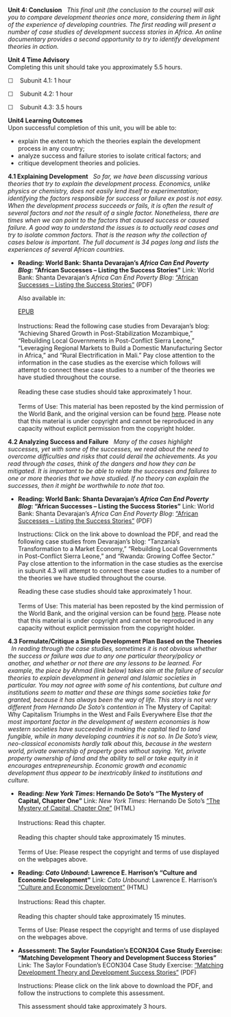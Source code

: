 **Unit 4: Conclusion** <span id="4"></span> 
*This final unit (the conclusion to the course) will ask you to compare
development theories once more, considering them in light of the
experience of developing countries. The first reading will present a
number of case studies of development success stories in Africa. An
online documentary provides a second opportunity to try to identify
development theories in action.*

**Unit 4 Time Advisory**  
Completing this unit should take you approximately 5.5 hours.  
  
 ☐    Subunit 4.1: 1 hour  
  
 ☐    Subunit 4.2: 1 hour  
  
 ☐    Subunit 4.3: 3.5 hours

**Unit4 Learning Outcomes**  
Upon successful completion of this unit, you will be able to:
-   explain the extent to which the theories explain the development
    process in any country;
-   analyze success and failure stories to isolate critical factors; and
-   critique development theories and policies.

**4.1 Explaining Development** <span id="4.1"></span> 
*So far, we have been discussing various theories that try to explain
the development process. Economics, unlike physics or chemistry, does
not easily lend itself to experimentation; identifying the factors
responsible for success or failure ex post is not easy. When the
development process succeeds or fails, it is often the result of several
factors and not the result of a single factor. Nonetheless, there are
times when we can point to the factors that caused success or caused
failure. A good way to understand the issues is to actually read cases
and try to isolate common factors. That is the reason why the collection
of cases below is important. The full document is 34 pages long and
lists the experiences of several African countries.*

-   **Reading: World Bank: Shanta Devarajan’s *Africa Can End Poverty
    Blog*: “African Successes – Listing the Success Stories”**
    Link: World Bank: Shanta Devarajan’s *Africa Can End Poverty Blog*:
    [“African Successes – Listing the Success
    Stories”](https://resources.saylor.org/wwwresources/archived/site/wp-content/uploads/2011/06/African-Successes.pdf)
    (PDF)  
      
     Also available in:  

    [EPUB](https://resources.saylor.org/wwwresources/archived/site/wp-content/uploads/2011/06/African-Successes-World-Bank.epub)  
        
     Instructions: Read the following case studies from Devarajan’s
    blog: “Achieving Shared Growth in Post-Stabilization Mozambique,”
    “Rebuilding Local Governments in Post-Conflict Sierra Leone,”
    “Leveraging Regional Markets to Build a Domestic Manufacturing
    Sector in Africa,” and “Rural Electrification in Mali.” Pay close
    attention to the information in the case studies as the exercise
    which follows will attempt to connect these case studies to a number
    of the theories we have studied throughout the course.  
        
     Reading these case studies should take approximately 1 hour.  
        
     Terms of Use: This material has been reposted by the kind
    permission of the World Bank, and the original version can be found
    [here](http://blogs.worldbank.org/africacan/african-successes-listing-the-success-stories). Please
    note that this material is under copyright and cannot be reproduced
    in any capacity without explicit permission from the copyright
    holder.

**4.2 Analyzing Success and Failure** <span id="4.2"></span> 
*Many of the cases highlight successes, yet with some of the successes,
we read about the need to overcome difficulties and risks that could
derail the achievements. As you read through the cases, think of the
dangers and how they can be mitigated. It is important to be able to
relate the successes and failures to one or more theories that we have
studied. If no theory can explain the successes, then it might be
worthwhile to note that too.*

-   **Reading: World Bank: Shanta Devarajan’s *Africa Can End Poverty
    Blog*: “African Successes – Listing the Success Stories”**
    Link: World Bank: Shanta Devarajan’s *Africa Can End Poverty Blog*:
    [“African Successes – Listing the Success
    Stories”](https://resources.saylor.org/wwwresources/archived/site/wp-content/uploads/2011/06/African-Successes.pdf)
    (PDF)  
      
     Instructions: Click on the link above to download the PDF, and read
    the following case studies from Devarajan’s blog: “Tanzania’s
    Transformation to a Market Economy,” “Rebuilding Local Governments
    in Post-Conflict Sierra Leone,” and “Rwanda: Growing Coffee Sector.”
    Pay close attention to the information in the case studies as the
    exercise in subunit 4.3 will attempt to connect these case studies
    to a number of the theories we have studied throughout the course.  
      
     Reading these case studies should take approximately 1 hour.  
        
     Terms of Use: This material has been reposted by the kind
    permission of the World Bank, and the original version can be found
    [here](http://blogs.worldbank.org/africacan/african-successes-listing-the-success-stories). Please
    note that this material is under copyright and cannot be reproduced
    in any capacity without explicit permission from the copyright
    holder.

**4.3 Formulate/Critique a Simple Development Plan Based on the
Theories** <span id="4.3"></span> 
*In reading through the case studies, sometimes it is not obvious
whether the success or failure was due to any one particular
theory/policy or another, and whether or not there are any lessons to be
learned. For example, the piece by Ahmad (link below) takes aim at the
failure of secular theories to explain development in general and
Islamic societies in particular. You may not agree with some of his
contentions, but culture and institutions seem to matter and these are
things some societies take for granted, because it has always been the
way of life. This story is not very different from Hernando De Soto’s
contention in* The Mystery of Capital: Why Capitalism Triumphs in the
West and Fails Everywhere Else *that the most important factor in the
development of western economies is how western societies have succeeded
in making the capital tied to land fungible, while in many developing
countries it is not so. In De Soto’s view, neo-classical economists
hardly talk about this, because in the western world, private ownership
of property goes without saying. Yet, private property ownership of land
and the ability to sell or take equity in it encourages
entrepreneurship. Economic growth and economic development thus appear
to be inextricably linked to institutions and culture.*

-   **Reading: *New York Times*: Hernando De Soto’s “The Mystery of
    Capital, Chapter One”**
    Link: *New York Times*: Hernando De Soto’s [“The Mystery of Capital,
    Chapter
    One”](http://www.nytimes.com/books/first/d/desoto-capital.html)
    (HTML)  
        
     Instructions: Read this chapter.  
        
     Reading this chapter should take approximately 15 minutes.  
         
     Terms of Use: Please respect the copyright and terms of use
    displayed on the webpages above.

-   **Reading: *Cato Unbound*: Lawrence E. Harrison’s “Culture and
    Economic Development”**
    Link: *Cato Unbound*: Lawrence E. Harrison’s [“Culture and Economic
    Development”](http://www.cato-unbound.org/2006/12/04/lawrence-e-harrison/culture-and-economic-development/)
    (HTML)  
        
     Instructions: Read this chapter.  
        
     Reading this chapter should take approximately 15 minutes.  
      
     Terms of Use: Please respect the copyright and terms of use
    displayed on the webpages above.

-   **Assessment: The Saylor Foundation’s ECON304 Case Study Exercise:
    “Matching Development Theory and Development Success Stories”**
    Link: The Saylor Foundation’s ECON304 Case Study Exercise:
    [“Matching Development Theory and Development Success
    Stories”](https://resources.saylor.org/wwwresources/archived/site/wp-content/uploads/2011/05/ECON304-Case-Study-1.pdf)
    (PDF)  
      
     Instructions: Please click on the link above to download the PDF,
    and follow the instructions to complete this assessment.  
      
     This assessment should take approximately 3 hours.


